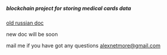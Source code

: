 ##### blockchain project for storing medical cards data

[old russian doc](https://docs.google.com/document/d/1-WplLCVW8wdud0c6oqy2Qcrb6G5U6lVQ0ONfEtbSLU4/edit#)

new doc will be soon  

mail me if you have got any questions alexnetmore@gmail.com